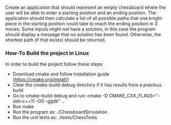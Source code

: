 Create an application that should represent an empty chessboard where the user will be able
to enter a starting position and an ending position. The application should then calculate a list 
of all possible paths that one knight piece in the starting position could take to reach the ending 
position in 3 moves. Some inputs might not have a solution, in this case the program should display 
a message that no solution has been found. Otherwise, the shortest path (if that exists) should be returned.


### How-To Build the project in Linux

In order to build the project follow these steps:
- Download cmake and follow installation guide (https://cmake.org/install/)
- Clear the cmake-build-debug directory if it has results from a previous build
- Go to cmake-build-debug and run: cmake -D CMAKE_CXX_FLAGS="-std=c++11 -O0 -ggdb" ..
- Run make
- Run the program as: ./ChessboardSimulation 
- Run the unit tests as: ./tests/ChessTests 
